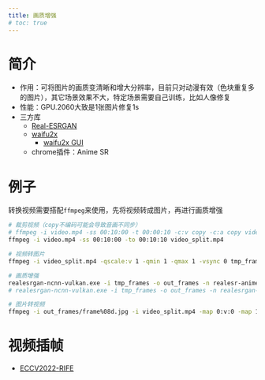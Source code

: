 ```yaml
---
title: 画质增强
# toc: true
---
```



# 简介
* 作用：可将图片的画质变清晰和增大分辨率，目前只对动漫有效（色块重复多的图片），其它场景效果不大，特定场景需要自己训练，比如人像修复
* 性能：GPU.2060大致是1张图片修复1s
* 三方库
  * [Real-ESRGAN](https://github.com/xinntao/Real-ESRGAN)
  * [waifu2x](https://github.com/nagadomi/waifu2x)
    * [waifu2x GUI](https://github.com/AaronFeng753/Waifu2x-Extension-GUI)
  * chrome插件：Anime SR

# 例子
转换视频需要搭配`ffmpeg`来使用，先将视频转成图片，再进行画质增强
```sh
# 裁剪视频（copy不编码可能会导致音画不同步）
# ffmpeg -i video.mp4 -ss 00:10:00 -t 00:00:10 -c:v copy -c:a copy video_split.mp4
ffmpeg -i video.mp4 -ss 00:10:00 -to 00:10:10 video_split.mp4

# 视频转图片
ffmpeg -i video_split.mp4 -qscale:v 1 -qmin 1 -qmax 1 -vsync 0 tmp_frames/frame%08d.jpg

# 画质增强
realesrgan-ncnn-vulkan.exe -i tmp_frames -o out_frames -n realesr-animevideov3 -s 2 -f jpg
# realesrgan-ncnn-vulkan.exe -i tmp_frames -o out_frames -n realesrgan-x4plus -s 2 -f jpg

# 图片转视频
ffmpeg -i out_frames/frame%08d.jpg -i video_split.mp4 -map 0:v:0 -map 1:a:0 -c:a copy -c:v libx264 -r 23.976 -pix_fmt yuv420p output_video_split.mp4
```


# 视频插帧
* [ECCV2022-RIFE](https://github.com/hzwer/ECCV2022-RIFE)
